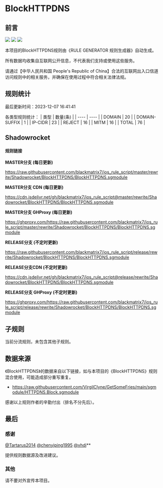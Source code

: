 # BlockHTTPDNS

## 前言

![](https://shields.io/badge/-移除重复规则-ff69b4) ![](https://shields.io/badge/-MITM--HOSTNAME合并-brightgreen) ![](https://shields.io/badge/-正则推导HOSTNAME-033da7) 

本项目的BlockHTTPDNS规则由《RULE GENERATOR 规则生成器》自动生成。

所有数据均收集自互联网公开信息，不代表我们支持或使用这些服务。

请通过【中华人民共和国 People's Republic of China】合法的互联网出入口信道访问规则中的相关服务，并确保在使用过程中符合相关法律法规。

## 规则统计

最后更新时间：2023-12-07 16:41:41

各类型规则统计：
| 类型 | 数量(条)  | 
| ---- | ----  |
| DOMAIN | 20  | 
| DOMAIN-SUFFIX | 1  | 
| IP-CIDR | 23  | 
| REJECT | 16  | 
| MITM | 16  | 
| TOTAL | 76  | 


## Shadowrocket 

#### 规则链接
**MASTER分支 (每日更新)**

https://raw.githubusercontent.com/blackmatrix7/ios_rule_script/master/rewrite/Shadowrocket/BlockHTTPDNS/BlockHTTPDNS.sgmodule

**MASTER分支 CDN (每日更新)**

https://cdn.jsdelivr.net/gh/blackmatrix7/ios_rule_script@master/rewrite/Shadowrocket/BlockHTTPDNS/BlockHTTPDNS.sgmodule

**MASTER分支 GHProxy (每日更新)**

https://ghproxy.com/https://raw.githubusercontent.com/blackmatrix7/ios_rule_script/master/rewrite/Shadowrocket/BlockHTTPDNS/BlockHTTPDNS.sgmodule

**RELEASE分支 (不定时更新)**

https://raw.githubusercontent.com/blackmatrix7/ios_rule_script/release/rewrite/Shadowrocket/BlockHTTPDNS/BlockHTTPDNS.sgmodule

**RELEASE分支CDN (不定时更新)**

https://cdn.jsdelivr.net/gh/blackmatrix7/ios_rule_script@release/rewrite/Shadowrocket/BlockHTTPDNS/BlockHTTPDNS.sgmodule

**RELEASE分支 GHProxy (不定时更新)**

https://ghproxy.com/https://raw.githubusercontent.com/blackmatrix7/ios_rule_script/release/rewrite/Shadowrocket/BlockHTTPDNS/BlockHTTPDNS.sgmodule

## 子规则

当前分流规则，未包含其他子规则。


## 数据来源

《BlockHTTPDNS》的数据来自以下链接，如与本项目的《BlockHTTPDNS》规则混合使用，可能造成部分重写重复。

- https://raw.githubusercontent.com/VirgilClyne/GetSomeFries/main/sgmodule/HTTPDNS.Block.sgmodule


感谢以上规则作者的辛勤付出（排名不分先后）。

## 最后

### 感谢

[@Tartarus2014](https://github.com/Tartarus2014)  [@chenyiping1995](https://github.com/chenyiping1995) [@vhdj](https://github.com/vhdj)**

提供规则数据源及改进建议。

### 其他

请不要对外宣传本项目。